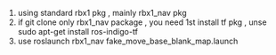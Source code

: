 1. using standard rbx1 pkg , mainly rbx1_nav pkg
2. if git clone only rbx1_nav package , you need 1st install tf pkg , unse sudo apt-get install ros-indigo-tf
3. use roslaunch rbx1_nav fake_move_base_blank_map.launch
